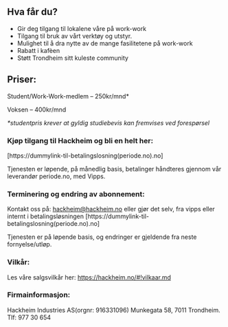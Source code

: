 ## Hva får du?

- Gir deg tilgang til lokalene våre på work-work
- Tilgang til bruk av vårt verktøy og utstyr.
- Mulighet til å dra nytte av de mange fasilitetene på work-work
- Rabatt i kafèen
- Støtt Trondheim sitt kuleste community

## Priser:

Student/Work-Work-medlem – 250kr/mnd*

Voksen – 400kr/mnd

_*studentpris krever at gyldig studiebevis kan fremvises ved forespørsel_

### Kjøp tilgang til Hackheim og bli en helt her:

[https://dummylink-til-betalingslosning(periode.no).no]

Tjenesten er løpende, på månedlig basis, betalinger håndteres gjennom vår leverandør periode.no, med Vipps.

### Terminering og endring av abonnement:

Kontakt oss på: hackheim@hackheim.no eller gjør det selv, fra vipps eller internt i betalingsløsningen [https://dummylink-til-betalingslosning(periode.no).no]

Tjenesten er på løpende basis, og endringer er gjeldende fra neste fornyelse/utløp.

### Vilkår:

Les våre salgsvilkår her: https://hackheim.no/#!vilkaar.md

### Firmainformasjon:

Hackheim Industries AS(orgnr: 916331096)
Munkegata 58, 7011 Trondheim.
Tlf: 977 30 654
